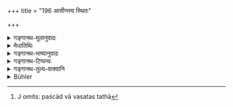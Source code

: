+++
title = "196 आसीनस्य स्थितः"

+++

<details><summary>गङ्गानथ-मूलानुवादः</summary>

He should do (these) standing, when the teacher is seated; advancing towards him, when he is standing; going forward to him, when he advances; and running after him, when he runs;—(196)
</details>

<details><summary>मेधातिथिः</summary>

कथं तर्हि । आसीनो यदाज्ञां ददाति तदा **स्थित** आसनाद् उत्थाय प्रतिश्रवणसंभाषे **कुर्यात्** । **अभिगच्छंस् तु तिष्ठतः** । तिष्ठन् गुरुर् यदादिशति तदाभिगच्छंस् तदभिमुखः कतिचित् पदानि गत्वा । **आव्रजत** आगच्छतः **प्रत्युद्गम्य, **अभिमुखम् एव गत्वा । प्रतिर् आभिमुख्ये । **धावतो** वेगेन गच्छतः **पश्चाद् धावन्** । पश्चाद् वा वसतस् तथा[^५१५] ॥ २.१९६ ॥


[^५१५]:
     J omits: paścād vā vasatas tathā
</details>

<details><summary>गङ्गानथ-भाष्यानुवादः</summary>

\[The question arising \]—“How then is he to listen to and converse with the Teacher?”—the Text answers:—When the Teacher gives his directions seated, then the pupil should rise from his seat, and do the ‘listening and conversing’ while standing.

‘*Advancing towards him, when he* *is* *standing*’;—when the Teacher gives his orders standing, the pupil should advance towards him a few steps.

‘*Going forward* *to* *him, when he advances*’;—*i.e*., going up to the teacher. The prefix ‘*prati*’ has the sense of being face to face.

‘*When he runs*’—moves with force; he should run behind him.
</details>

<details><summary>गङ्गानथ-टिप्पन्यः</summary>

This verse is quoted in *Madanapārijāta* (p. 106), where ‘*abhigacchan*’
is explained as ‘*Sammukham gacchan*’ ‘going forward towards him’,—and
‘*pratyudgamanam*’ as *paścādgamanam*, ‘following behind’;—and in
*Aparārka* (p. 56).
</details>

<details><summary>गङ्गानथ-तुल्य-वाक्यानि</summary>

*Viṣṇu* (28.19)—(reproduces Manu).

*Gautama* (2-34).—‘While the teacher is walking, he should follow him.’

*Āpastamba-Dharmasūtra* (1.6.G.9).—‘When addressed, he should not answer
seated; while the teacher is standing, he should not answer him without
standing up; he should walk behind him while he is walking; when he is
running, he should run behind him.’

*Pāraskara Gṛhyasūtra* (2-5-30).—‘If the teacher is lying down, he
should be seated^; if he is seated, he should stand; if he is standing,
he should be moving; if he is moving, he should be running.’
</details>

<details><summary>Bühler</summary>

196	Let him do (that), standing up, if (his teacher) is seated, advancing towards him when he stands, going to meet him if he advances, and running after him when he runs;
</details>
